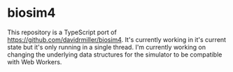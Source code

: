 # biosim4
This repository is a TypeScript port of https://github.com/davidrmiller/biosim4. It's currently working in it's current state but it's only running in a single thread. I'm currently working on changing the underlying data structures for the simulator to be compatible with Web Workers.
